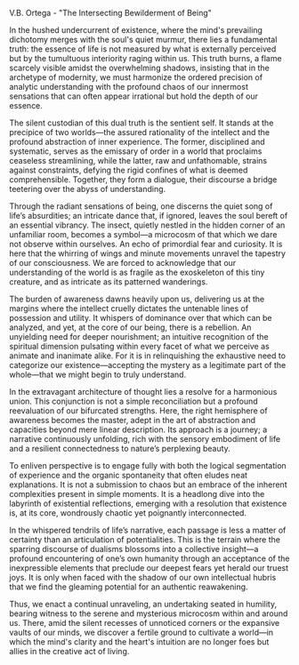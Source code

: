 V.B. Ortega - "The Intersecting Bewilderment of Being"

In the hushed undercurrent of existence, where the mind's prevailing dichotomy merges with the soul's quiet murmur, there lies a fundamental truth: the essence of life is not measured by what is externally perceived but by the tumultuous interiority raging within us. This truth burns, a flame scarcely visible amidst the overwhelming shadows, insisting that in the archetype of modernity, we must harmonize the ordered precision of analytic understanding with the profound chaos of our innermost sensations that can often appear irrational but hold the depth of our essence.

The silent custodian of this dual truth is the sentient self. It stands at the precipice of two worlds—the assured rationality of the intellect and the profound abstraction of inner experience. The former, disciplined and systematic, serves as the emissary of order in a world that proclaims ceaseless streamlining, while the latter, raw and unfathomable, strains against constraints, defying the rigid confines of what is deemed comprehensible. Together, they form a dialogue, their discourse a bridge teetering over the abyss of understanding.

Through the radiant sensations of being, one discerns the quiet song of life’s absurdities; an intricate dance that, if ignored, leaves the soul bereft of an essential vibrancy. The insect, quietly nestled in the hidden corner of an unfamiliar room, becomes a symbol—a microcosm of that which we dare not observe within ourselves. An echo of primordial fear and curiosity. It is here that the whirring of wings and minute movements unravel the tapestry of our consciousness. We are forced to acknowledge that our understanding of the world is as fragile as the exoskeleton of this tiny creature, and as intricate as its patterned wanderings.

The burden of awareness dawns heavily upon us, delivering us at the margins where the intellect cruelly dictates the untenable lines of possession and utility. It whispers of dominance over that which can be analyzed, and yet, at the core of our being, there is a rebellion. An unyielding need for deeper nourishment; an intuitive recognition of the spiritual dimension pulsating within every facet of what we perceive as animate and inanimate alike. For it is in relinquishing the exhaustive need to categorize our existence—accepting the mystery as a legitimate part of the whole—that we might begin to truly understand.

In the extravagant architecture of thought lies a resolve for a harmonious union. This conjunction is not a simple reconciliation but a profound reevaluation of our bifurcated strengths. Here, the right hemisphere of awareness becomes the master, adept in the art of abstraction and capacities beyond mere linear description. Its approach is a journey; a narrative continuously unfolding, rich with the sensory embodiment of life and a resilient connectedness to nature’s perplexing beauty.

To enliven perspective is to engage fully with both the logical segmentation of experience and the organic spontaneity that often eludes neat explanations. It is not a submission to chaos but an embrace of the inherent complexities present in simple moments. It is a headlong dive into the labyrinth of existential reflections, emerging with a resolution that existence is, at its core, wondrously chaotic yet poignantly interconnected.

In the whispered tendrils of life’s narrative, each passage is less a matter of certainty than an articulation of potentialities. This is the terrain where the sparring discourse of dualisms blossoms into a collective insight—a profound encountering of one’s own humanity through an acceptance of the inexpressible elements that preclude our deepest fears yet herald our truest joys. It is only when faced with the shadow of our own intellectual hubris that we find the gleaming potential for an authentic reawakening.

Thus, we enact a continual unraveling, an undertaking seated in humility, bearing witness to the serene and mysterious microcosm within and around us. There, amid the silent recesses of unnoticed corners or the expansive vaults of our minds, we discover a fertile ground to cultivate a world—in which the mind's clarity and the heart's intuition are no longer foes but allies in the creative act of living.